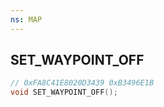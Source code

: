 ```yaml
---
ns: MAP
---
```

## SET_WAYPOINT_OFF

```c
// 0xFA8C41E8020D3439 0xB3496E1B
void SET_WAYPOINT_OFF();
```

